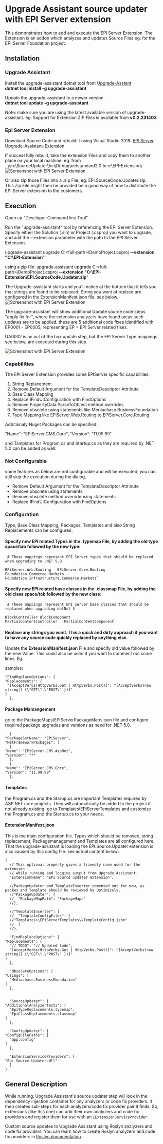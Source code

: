 # Upgrade Assistant source updater with EPI Server extension

This demonstrates how to add and execute the EPI Server Extension. 
The Extension is an addon which analyzes and updates Source Files eg. for the EPI Server Foundation project. 


## Installation

### Upgrade Assistant
Install the upgrade-assistant dotnet tool from [Upgrade-Asstant](https://dotnet.microsoft.com/platform/upgrade-assistant)  
**dotnet tool install -g upgrade-assistant**  

Update the upgrade-assistant to a newer version.  
**dotnet tool update -g upgrade-assistant**

Note: 
make sure you are using the latest available version of upgrade-assistant. 
eg. 
Support for Extension ZIP Files is available from **v0.2.231403**


### Epi Server Extension
Download Source Code and rebuild it using Visual Studio 2019: [EPI Server Upgrade-Assistant-Extension](https://github.com/episerver/upgrade-assistant-extensions/tree/develop) 

If successfully rebuilt, take the extension Files and copy them to another place on your local machine: 
eg. 
 from ..\src\SourceUpdater\bin\Debug\netstandard2.0  to  c:\EPI-Extension\  
![Screenshot with EPI Server Extension](./images/Epi-Extension-items.jpg)

Or also zip those Files into a .zip File, eg. EPI.SourceCode.Updater.zip.  
This Zip File might then be provided be a good way of how to distribute the EPI Server extension to the customers. 

 
## Execution
Open up "Developer Command line Tool". 

Run the "upgrade-assistant" tool by referencing the EPI Server Extension.
Specify either the Solution (.sln) or Project (.csproj) you want to upgrade, and add the --extension parameter with the path to the EPI Server Extension.

upgrade-assistant upgrade C:\<full-path>\DemoProject.csproj  **--extension "C:\EPI-Extension**"

using a zip file: 
upgrade-assistant upgrade C:\<full-path>\DemoProject.csproj  **--extension "C:\EPI-Extension\EPI.SourceCode.Updater.zip**"

The Upgrade-assistant starts and you'll notice at the bottom that it tells you that strings are found to be replaced.
String you want ot replace are configured in the ExtensionManifest.json file. see below.
![Screenshot with EPI Server Extension](./images/UA-Started.jpg)

The upgrade-assistant will show additional Update source code steps "apply fix for", where the extension analyzers have found areas such updates are to be applied. 
these are 5 additional code fixes identified with EP0001 - EP0005, representing EP = EPI Server related fixes. 

UA0002 is an out of the box update step, but the EPI Server Type mappings see below, are executed during this step. 

![Screenshot with EPI Server Extension](./images/Upgrade-Assistant-with-Epi-Extension.jpg)

### Capabilities
The EPI Server Extension provides some EPIServer specific capabilities: 

1. String Replacement 
2. Remove Default Argument for the TemplateDescriptor Attribute
2. Base Class Mapping
3. Replace IFindUIConfiguration with FindOptions 
4. Remove PropertyData ParseToObject method overrides
5. Remove obsolete using statements like Mediachase.BusinessFoundation
6. Type Mapping like EPiServer.Web.Routing to EPiServer.Core.Routing 

Additionaly Nuget Packages can be specified: 

"Name": "EPiServer.CMS.Core",
"Version": "11.99.99"

and Tamplates for Program.cs and Startup.cs as they are required by .NET 5.0 can be added as well.


### Not Configurable
some features as below are not configurable and will be executed, you can still skip the execution during the dialog.

- Remove Default Argument for the TemplateDescriptor Attribute 
- Remove obsolete using statements
- Remove obsolete method overrideusing statements
- Replace IFindUIConfiguration with FindOptions 

### Configuration
Type, Base Class Mapping, Packages, Templates and also String Replacements can be configured.  

#### Specify new EPI related Types in the **.typemap** File, by adding the old type space/tab followed by the new type:

    `# These mappings represent EPI Server types that should be replaced when upgrading to .NET 5.0.
    
    EPiServer.Web.Routing	EPiServer.Core.Routing  
    Foundation.Commerce.Markets   Foundation.Infrastructure.Commerce.Markets`

#### Specify new EPI related base classes in the **.classmap** File, by adding the old class space/tab followed by the new class:

    `# These mappings represent EPI Server base classes that should be replaced when upgrading dotNet 5
    
    BlockController	BlockComponent  
    PartialContentController   PartialContentComponent`

#### Replace any strings you want.  This a quick and dirty approach if you want to have any source code quickly replaced by anything else.  
Update the **ExtensionManifest.json** File and specify old value followed by the new Value. This could also be used if you want to comment out some lines. Eg. 

samples:

    "FindReplaceOptions": {  
    "Replacements": {  
     "[AcceptVerbs(HttpVerbs.Get | HttpVerbs.Post)]": "[AcceptVerbs(new string[] {\"GET\",\"POST\" })]"
    }
      },


#### Package Mamangement 
go to the PackageMaps/EPIServerPackageMaps.json file and configure required package upgrades and versions as need for .NET 5.0. 

      {
    "PackageSetName": "EPiServer",
    "NetFrameworkPackages": [
      {
    "Name": "EPiServer.CMS.AspNet",
    "Version": "*"
      },
      {
    "Name": "EPiServer.CMS.Core",
    "Version": "11.99.99"
      },
    

#### Templates
the Program.cs and the Starup.cs are important Templates required by ASP.NET core projects. They will automatically be added to the project if not already existing.
go to Templates\EPiServerTemplates and customize the Program.cs and the Startup.cs to your needs. 

#### ExtensionManifest.json
This is the main configuration file. Types which should be removed, string replacement, Packagemanagement and Templates are all configured here. That the upgrade-assistant is loading the EPI.Source.Updater extension is also caused by this config file. 
see actual content below:

    {
      // This optional property gives a friendly name used for the extension
      // while running and logging output from Upgrade Assistant.
      "ExtensionName": "EPI Source updater extension",
    
      //PackageUpdater and TemplateInserter comented out for now, as packes and Template should be reviewed by Optimizely. 
      //"PackageUpdater": {
      //  "PackageMapPath": "PackageMaps"
      //},
    
      //"TemplateInserter": {
      //  "TemplateConfigFiles": [
      //"Templates\\EPiServerTemplates\\TemplateConfig.json"
      //  ]
      //},
    
      "FindReplaceOptions": {
    "Replacements": {
      "// TODO": "// Updated todo",
      "[AcceptVerbs(HttpVerbs.Get | HttpVerbs.Post)]": "[AcceptVerbs(new string[] {\"GET\",\"POST\" })]"
    }
      },
    
      "ObsoleteOptions": {
    "Usings": [
      "Mediachase.BusinessFoundation"
    ]
      },
    
    
      "SourceUpdater": {
    "AdditionalAnalyzerTexts": [
      "EpiTypeReplacements.typemap",
      "EpiClassReplacements.classmap"
    ]
      },
    
      "ConfigUpdater": {
    "ConfigFilePaths": [
      "app.config"
    ]
      },
    
      "ExtensionServiceProviders": [
    "Epi.Source.Updater.dll"
      ]
    }




## General Description ##
While running, Upgrade Assistant's source updater step will look in the dependency injection container for any analyzers or code fix providers. It then creates sub-steps for each analyzers/code fix provider pair it finds. So, extensions (like this one) can add their own analyzers and code fix providers and register them for use with an `IExtensionServiceProvider`.

Custom source updates to Upgrade Assistant using Roslyn analyzers and code fix providers. You can learn how to create Roslyn analyzers and code fix providers in [Roslyn documentation](https://docs.microsoft.com/visualstudio/extensibility/getting-started-with-roslyn-analyzers).
